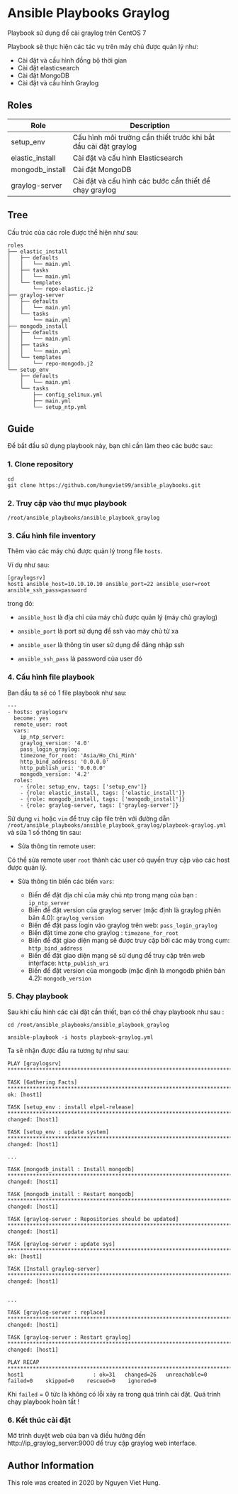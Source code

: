 # Ansible Playbooks Graylog

Playbook sử dụng để cài graylog trên CentOS 7

Playbook sẽ thực hiện các tác vụ trên máy chủ được quản lý như: 

- Cài đặt và cấu hình đồng bộ thời gian
- Cài đặt elasticsearch
- Cài đặt MongoDB
- Cài đặt và cấu hình Graylog

## Roles

| Role | Description |
|-------|------------|
| setup_env | Cấu hình môi trường cần thiết trước khi bắt đầu cài đặt graylog |
| elastic_install | Cài đặt và cấu hình Elasticsearch | 
| mongodb_install | Cài đặt MongoDB |
| graylog-server | Cài đặt và cấu hình các bước cần thiết để chạy graylog |

## Tree 

Cấu trúc của các role được thể hiện như sau: 

```
roles 
├── elastic_install
│   ├── defaults
│   │   └── main.yml
│   ├── tasks
│   │   └── main.yml
│   └── templates
│       └── repo-elastic.j2
├── graylog-server
│   ├── defaults
│   │   └── main.yml
│   └── tasks
│       └── main.yml
├── mongodb_install
│   ├── defaults
│   │   └── main.yml
│   ├── tasks
│   │   └── main.yml
│   └── templates
│       └── repo-mongodb.j2
└── setup_env
    ├── defaults
    │   └── main.yml
    └── tasks
        ├── config_selinux.yml
        ├── main.yml
        └── setup_ntp.yml
```

## Guide

Để bắt đầu sử dụng playbook này, bạn chỉ cần làm theo các bước sau: 

### 1. Clone repository

```
cd
git clone https://github.com/hungviet99/ansible_playbooks.git
```
### 2. Truy cập vào thư mục playbook

```
/root/ansible_playbooks/ansible_playbook_graylog
```
### 3. Cấu hình file inventory

Thêm vào các máy chủ được quản lý trong file `hosts`. 

Ví dụ như sau: 

```
[graylogsrv]
host1 ansible_host=10.10.10.10 ansible_port=22 ansible_user=root ansible_ssh_pass=password
```

trong đó: 

- `ansible_host` là địa chỉ của máy chủ được quản lý (máy chủ graylog)

- `ansible_port` là port sử dụng để ssh vào máy chủ từ xa

- `ansible_user` là thông tin user sử dụng để đăng nhập ssh 

- `ansible_ssh_pass` là password của user đó

### 4. Cấu hình file playbook

Ban đầu ta sẽ có 1 file playbook như sau: 

```
---
- hosts: graylogsrv
  become: yes
  remote_user: root
  vars:
    ip_ntp_server:
    graylog_version: '4.0'
    pass_login_graylog:
    timezone_for_root: 'Asia/Ho_Chi_Minh'
    http_bind_address: '0.0.0.0'
    http_publish_uri: '0.0.0.0'
    mongodb_version: '4.2'
  roles:
    - {role: setup_env, tags: ['setup_env']}
    - {role: elastic_install, tags: ['elastic_install']}
    - {role: mongodb_install, tags: ['mongodb_install']}
    - {role: graylog-server, tags: ['graylog-server']}
```

Sử dụng `vi` hoặc `vim` để truy cập file trên với đường dẫn `/root/ansible_playbooks/ansible_playbook_graylog/playbook-graylog.yml` và sửa 1 số thông tin sau:

- Sửa thông tin remote user:

Có thể sửa remote user `root` thành các user có quyền truy cập vào các host được quản lý.

- Sửa thông tin biến các biến `vars`: 

    - Biến để đặt địa chỉ của máy chủ ntp trong mạng của bạn : `ip_ntp_server`
    - Biến để đặt version của graylog server (mặc định là graylog phiên bản 4.0): `graylog_version`
    - Biến để đặt pass login vào graylog trên web: `pass_login_graylog`
    - Biến đặt time zone cho graylog : `timezone_for_root`
    - Biến để đặt giao diện mạng sẽ được truy cập bởi các máy trong cụm: `http_bind_address`
    - Biến để đặt giao diện mạng sẽ sử dụng để truy cập trên web interface: `http_publish_uri`
    - Biến để đặt version của mongodb (mặc định là mongodb phiên bản 4.2): `mongodb_version`

### 5. Chạy playbook

Sau khi cấu hình các cài đặt cần thiết, bạn có thể chạy playbook như sau :

```
cd /root/ansible_playbooks/ansible_playbook_graylog

ansible-playbook -i hosts playbook-graylog.yml
```

Ta sẽ nhận được đầu ra tương tự như sau: 

```
PLAY [graylogsrv] ************************************************************************************************************************************************************************

TASK [Gathering Facts] *******************************************************************************************************************************************************************
ok: [host1]

TASK [setup_env : install elpel-release] *************************************************************************************************************************************************
changed: [host1]

TASK [setup_env : update system] *********************************************************************************************************************************************************
changed: [host1]

...

TASK [mongodb_install : Install mongodb] *************************************************************************************************************************************************
changed: [host1]

TASK [mongodb_install : Restart mongodb] *************************************************************************************************************************************************
changed: [host1]

TASK [graylog-server : Repositories should be updated] ***********************************************************************************************************************************
changed: [host1]

TASK [graylog-server : update sys] *******************************************************************************************************************************************************
ok: [host1]

TASK [Install graylog-server] ************************************************************************************************************************************************************
changed: [host1]


...

TASK [graylog-server : replace] **********************************************************************************************************************************************************
changed: [host1]

TASK [graylog-server : Restart graylog] **************************************************************************************************************************************************
changed: [host1]

PLAY RECAP *******************************************************************************************************************************************************************************
host1                      : ok=31   changed=26   unreachable=0    failed=0    skipped=0    rescued=0    ignored=0
```
Khi `failed` = 0 tức là không có lỗi xảy ra trong quá trình cài đặt. Quá trình chạy playbook hoàn tất !

### 6. Kết thúc cài đặt 

Mở trình duyệt web của bạn và điều hướng đến http://ip_graylog_server:9000 để truy cập graylog web interface. 

Author Information
------------------

This role was created in 2020 by Nguyen Viet Hung.

